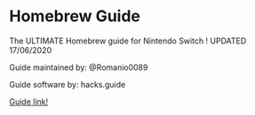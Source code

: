 # Homebrew Guide

The ULTIMATE Homebrew guide for Nintendo Switch ! UPDATED 17/06/2020 

Guide maintained by: @Romanio0089

Guide software by: hacks.guide

[Guide link!](https://homebrew-guide.github.io/)
